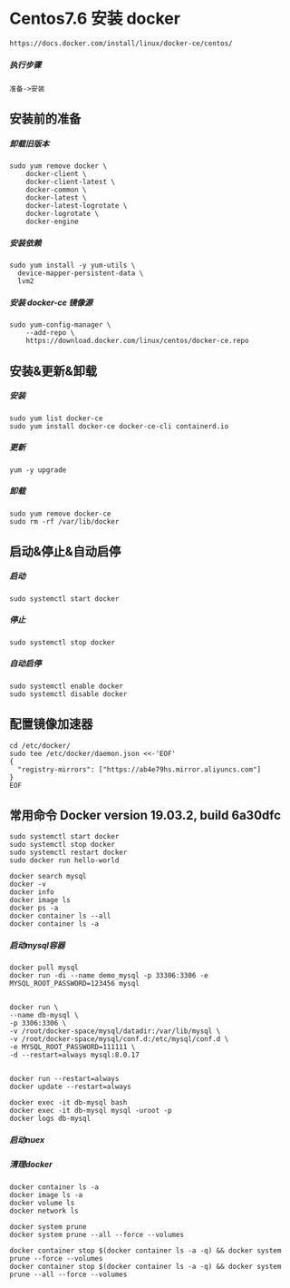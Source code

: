 
# Centos7.6 安装 docker

```
https://docs.docker.com/install/linux/docker-ce/centos/
```

##### 执行步骤

```
准备->安装
```

## 安装前的准备
##### 卸载旧版本

``` 
sudo yum remove docker \
    docker-client \
	docker-client-latest \
	docker-common \
	docker-latest \
	docker-latest-logrotate \
	docker-logrotate \
	docker-engine
```

##### 安装依赖

```
sudo yum install -y yum-utils \
  device-mapper-persistent-data \
  lvm2
```

##### 安装 docker-ce 镜像源

```
sudo yum-config-manager \
    --add-repo \
    https://download.docker.com/linux/centos/docker-ce.repo
```

## 安装&更新&卸载
##### 安装

```
sudo yum list docker-ce
sudo yum install docker-ce docker-ce-cli containerd.io
```
##### 更新

```
yum -y upgrade
```
##### 卸载

```
sudo yum remove docker-ce
sudo rm -rf /var/lib/docker
```

## 启动&停止&自动启停

##### 启动

```
sudo systemctl start docker
```
##### 停止

```
sudo systemctl stop docker
```
##### 自动启停

```
sudo systemctl enable docker
sudo systemctl disable docker
```
## 配置镜像加速器

```
cd /etc/docker/
sudo tee /etc/docker/daemon.json <<-'EOF'
{
  "registry-mirrors": ["https://ab4e79hs.mirror.aliyuncs.com"]
}
EOF
```
## 常用命令 Docker version 19.03.2, build 6a30dfc

```
sudo systemctl start docker
sudo systemctl stop docker
sudo systemctl restart docker
sudo docker run hello-world

docker search mysql
docker -v
docker info
docker image ls
docker ps -a
docker container ls --all
docker container ls -a
```

##### 启动mysql容器

```
docker pull mysql
docker run -di --name demo_mysql -p 33306:3306 -e MYSQL_ROOT_PASSWORD=123456 mysql


docker run \
--name db-mysql \
-p 3306:3306 \
-v /root/docker-space/mysql/datadir:/var/lib/mysql \
-v /root/docker-space/mysql/conf.d:/etc/mysql/conf.d \
-e MYSQL_ROOT_PASSWORD=111111 \
-d --restart=always mysql:8.0.17


docker run --restart=always
docker update --restart=always

docker exec -it db-mysql bash
docker exec -it db-mysql mysql -uroot -p
docker logs db-mysql

```

##### 启动nuex

##### 清理docker

```
docker container ls -a
docker image ls -a
docker volume ls
docker network ls

docker system prune
docker system prune --all --force --volumes

docker container stop $(docker container ls -a -q) && docker system prune --force --volumes
docker container stop $(docker container ls -a -q) && docker system prune --all --force --volumes
```
